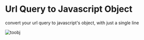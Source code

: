 # Url Query to Javascript Object

convert your url query to javascript's object, with just a single line

![toobj](https://github.com/SiapaLupa/url-query-to-object/assets/110075636/a2e8d199-7e14-4799-9b68-45ee56a7bfee)
